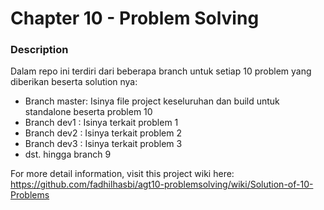 # Chapter 10 - Problem Solving
### Description
Dalam repo ini terdiri dari beberapa branch untuk setiap 10 problem yang diberikan beserta solution nya:
- Branch master: Isinya file project keseluruhan dan build untuk standalone beserta problem 10
- Branch dev1 : Isinya terkait problem 1
- Branch dev2 : Isinya terkait problem 2
- Branch dev3 : Isinya terkait problem 3
- dst. hingga branch 9

For more detail information, visit this project wiki here:  
https://github.com/fadhilhasbi/agt10-problemsolving/wiki/Solution-of-10-Problems
